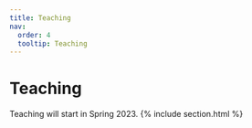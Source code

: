 ```yaml
---
title: Teaching
nav:
  order: 4
  tooltip: Teaching
---
```


# <i class="fas fa-feather-alt"></i>Teaching

Teaching will start in Spring 2023.
{% include section.html %}
<!--- 
{% include search-info.html %}

{% include list.html data="posts" component="post-excerpt" %}

{% include section.html %}

## News
 -->
<!-- Twitter embeds from https://publish.twitter.com/ -->

<!-- <a class="twitter-timeline" data-width="400" data-height="400" href="https://twitter.com/GreeneScientist?ref_src=twsrc%5Etfw">Tweets by GreeneScientist</a> <script async src="https://platform.twitter.com/widgets.js" charset="utf-8"></script>
{:.center}

<a href="https://twitter.com/GreeneScientist?ref_src=twsrc%5Etfw" class="twitter-follow-button" data-show-count="false">Follow @GreeneScientist</a><script async src="https://platform.twitter.com/widgets.js" charset="utf-8"></script>
<a href="https://twitter.com/intent/tweet?screen_name=GreeneScientist&ref_src=twsrc%5Etfw" class="twitter-mention-button" data-show-count="false">Tweet to @GreeneScientist</a><script async src="https://platform.twitter.com/widgets.js" charset="utf-8"></script>
{:.center}
 --->